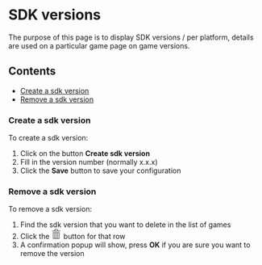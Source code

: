 # SDK versions

The purpose of this page is to display SDK versions / per platform, details are used on a particular game page on game versions.

## Contents
- [Create a sdk version](#create-a-sdk-version)
- [Remove a sdk version](#remove-a-sdk-version)

### Create a sdk version
To create a sdk version:
1. Click on the button **Create sdk version**
2. Fill in the version number (normally x.x.x)
3. Click the **Save** button to save your configuration


### Remove a sdk version
To remove a sdk version:
1. Find the sdk version that you want to delete in the list of games
2. Click the ![trash](https://github.com/azerion/gamedock-sdk/raw/master/docs/console/_images/trash.png) button for that row
3. A confirmation popup will show, press **OK** if you are sure you want to remove the version